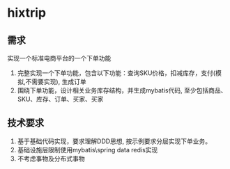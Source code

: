 # hixtrip 

## 需求
实现一个标准电商平台的一个下单功能

1. 完整实现一个下单功能，包含以下功能：查询SKU价格，扣减库存，支付(模拟,不需要实现), 生成订单
2. 围绕下单功能，设计相关业务库存结构，并生成mybatis代码, 至少包括商品、SKU、库存、订单、买家、买家

## 技术要求
1. 基于基础代码实现，要求理解DDD思想, 按示例要求分层实现下单业务。
2. 基础设施层限制使用mybatis\spring data redis实现
3. 不考虑事物及分布式事物
